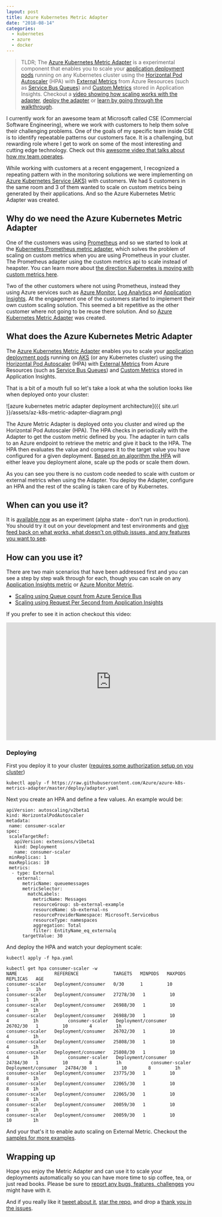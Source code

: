 ```yaml
---
layout: post
title: Azure Kubernetes Metric Adapter
date: "2018-08-14"
categories:
  - kubernetes
  - azure
  - docker
---
```


> TLDR;  The [Azure Kubernetes Metric Adapter](https://github.com/Azure/azure-k8s-metrics-adapter) is a experimental component that enables you to scale your [application deployment pods](https://kubernetes.io/docs/concepts/workloads/controllers/deployment/) running on any Kubernetes cluster using the [Horizontal Pod Autoscaler](https://kubernetes.io/docs/tasks/run-application/horizontal-pod-autoscale/) (HPA) with [External Metrics](#external-metrics) from Azure Resources (such as [Service Bus Queues](https://docs.microsoft.com/en-us/azure/service-bus-messaging/service-bus-dotnet-get-started-with-queues)) and [Custom Metrics](#custom-metrics) stored in Application Insights. Checkout a [video showing how scaling works with the adapter](https://www.youtube.com/watch?v=5pNpzwLLzW4&feature=youtu.be), [deploy the adapter](#deploy) or [learn by going through the walkthrough](samples/servicebus-queue/readme.md).

I currently work for an awesome team at Microsoft called CSE (Commercial Software Engineering), where we work with customers to help them solve their challenging problems.  One of the goals of my specific team inside CSE is to identify repeatable patterns our customers face.  It is a challenging, but rewarding role where I get to work on some of the most interesting and cutting edge technology.  Check out this [awesome video that talks about how my team operates](https://www.youtube.com/watch?v=hkSafeCoXfU&index=2&list=FLwhpLGRGQv1DqAl_bdLX-dQ).

While working with customers at a recent engagement, I recognized a repeating pattern with in the monitoring solutions we were implementing on [Azure Kubernetes Service (AKS)](https://docs.microsoft.com/en-us/azure/aks/) with customers.  We had 5 customers in the same room and 3 of them wanted to scale on custom metrics being generated by their applications. And so the Azure Kubernetes Metric Adapter was created.

## Why do we need the Azure Kubernetes Metric Adapter
One of the customers was using [Prometheus](https://prometheus.io/) and so we started to look at the [Kubernetes Prometheus metric adapter](https://github.com/stefanprodan/k8s-prom-hpa), which solves the problem of scaling on custom metrics when you are using Prometheus in your cluster.  The Prometheus adapter using the custom metrics api to scale instead of heapster.  You can learn more about [the direction Kubernetes is moving with custom metrics here](https://brancz.com/2018/01/05/prometheus-vs-heapster-vs-kubernetes-metrics-apis/).

Two of the other customers where not using Prometheus, instead they using Azure services such as [Azure Monitor](https://docs.microsoft.com/en-us/azure/monitoring-and-diagnostics/monitoring-get-started), [Log Analytics](https://docs.microsoft.com/en-us/azure/log-analytics/) and [Application Insights](https://docs.microsoft.com/en-us/azure/application-insights/).  At the engagement one of the customers started to implement their own custom scaling solution.  This seemed a bit repetitive as the other customer where not going to be reuse there solution.  And so [Azure Kubernetes Metric Adapter](https://github.com/Azure/azure-k8s-metrics-adapter) was created.

## What does the Azure Kubernetes Metric Adapter
 The [Azure Kubernetes Metric Adapter](https://github.com/Azure/azure-k8s-metrics-adapter) enables you to scale your [application deployment pods](https://kubernetes.io/docs/concepts/workloads/controllers/deployment/) running on [AKS](https://docs.microsoft.com/en-us/azure/aks/) (or any Kubernetes cluster) using the [Horizontal Pod Autoscaler](https://kubernetes.io/docs/tasks/run-application/horizontal-pod-autoscale/) (HPA) with [External Metrics](#external-metrics) from Azure Resources (such as [Service Bus Queues](https://docs.microsoft.com/en-us/azure/service-bus-messaging/service-bus-dotnet-get-started-with-queues)) and [Custom Metrics](#custom-metrics) stored in Application Insights. 

 That is a bit of a mouth full so let's take a look at wha the solution looks like when deployed onto your cluster:

![azure kubernetes metric adapter deployment architecture]({{ site.url }}/assets/az-k8s-metric-adapter-diagram.png)

The Azure Metric Adapter is deployed onto you cluster and wired up the Horizontal Pod Autoscaler (HPA).  The HPA checks in periodically with the Adapter to get the custom metric defined by you.  The adapter in turn calls to an Azure endpoint to retrieve the metric and give it back to the HPA.  The HPA then evaluates the value and compares it to the target value you have configured for a given deployment.  [Based on an algorithm the HPA](https://kubernetes.io/docs/tasks/run-application/horizontal-pod-autoscale/#how-does-the-horizontal-pod-autoscaler-work) will either leave you deployment alone, scale up the pods or scale them down.

As you can see you there is no custom code needed to scale with custom or external metrics when using the Adapter.  You deploy the Adapter, configure an HPA and the rest of the scaling is taken care of by Kubernetes.

## When can you use it?
It is [available now](https://github.com/Azure/azure-k8s-metrics-adapter#deploy) as an experiment (alpha state - don't run in production).  You should try it out on your development and test environments and [give feed back on what works, what doesn't on github issues, and any features you want to see](https://github.com/Azure/azure-k8s-metrics-adapter/issues).

## How can you use it?
There are two main scenarios that have been addressed first and you can see a step by step walk through for each, though you can scale on any [Application Insights metric](https://dev.applicationinsights.io/apiexplorer/metrics) or [Azure Monitor Metric](https://docs.microsoft.com/en-us/azure/monitoring-and-diagnostics/monitoring-supported-metrics).

- [Scaling using Queue count from Azure Service Bus](https://github.com/Azure/azure-k8s-metrics-adapter/tree/master/samples/servicebus-queue) 
- [Scaling using Request Per Second from Application Insights](https://github.com/Azure/azure-k8s-metrics-adapter/tree/master/samples/request-per-second)

If you prefer to see it in action checkout this video:

<iframe width="560" height="315" src="https://www.youtube.com/embed/5pNpzwLLzW4?rel=0" frameborder="0" allow="autoplay; encrypted-media" allowfullscreen></iframe>

### Deploying

First you deploy it to your cluster ([requires some authorization setup on you cluster](https://github.com/Azure/azure-k8s-metrics-adapter#azure-setup))

```
kubectl apply -f https://raw.githubusercontent.com/Azure/azure-k8s-metrics-adapter/master/deploy/adapter.yaml
```

Next you create an HPA and define a few values.  An example would be:

```
apiVersion: autoscaling/v2beta1
kind: HorizontalPodAutoscaler
metadata:
 name: consumer-scaler
spec:
 scaleTargetRef:
   apiVersion: extensions/v1beta1
   kind: Deployment
   name: consumer-scaler
 minReplicas: 1
 maxReplicas: 10
 metrics:
  - type: External
    external:
      metricName: queuemessages
      metricSelector:
        matchLabels:
          metricName: Messages
          resourceGroup: sb-external-example
          resourceName: sb-external-ns
          resourceProviderNamespace: Microsoft.Servicebus
          resourceType: namespaces
          aggregation: Total
          filter: EntityName_eq_externalq
      targetValue: 30
```

And deploy the HPA and watch your deployment scale:

```
kubectl apply -f hpa.yaml

kubectl get hpa consumer-scaler -w
NAME              REFERENCE             TARGETS   MINPODS   MAXPODS   REPLICAS   AGE  
consumer-scaler   Deployment/consumer   0/30      1         10        1          1h   
consumer-scaler   Deployment/consumer   27278/30   1         10        1         1h   
consumer-scaler   Deployment/consumer   26988/30   1         10        4         1h   
consumer-scaler   Deployment/consumer   26988/30   1         10        4         1h           consumer-scaler   Deployment/consumer   26702/30   1         10        4         1h           
consumer-scaler   Deployment/consumer   26702/30   1         10        4         1h           
consumer-scaler   Deployment/consumer   25808/30   1         10        4         1h           
consumer-scaler   Deployment/consumer   25808/30   1         10        4         1h           consumer-scaler   Deployment/consumer   24784/30   1         10        8         1h           consumer-scaler   Deployment/consumer   24784/30   1         10        8         1h          
consumer-scaler   Deployment/consumer   23775/30   1         10        8         1h           
consumer-scaler   Deployment/consumer   22065/30   1         10        8         1h           
consumer-scaler   Deployment/consumer   22065/30   1         10        8         1h           
consumer-scaler   Deployment/consumer   20059/30   1         10        8         1h           
consumer-scaler   Deployment/consumer   20059/30   1         10        10        1h
```

And your that's it to enable auto scaling on External Metric. Checkout the [samples for more examples](https://github.com/Azure/azure-k8s-metrics-adapter/tree/master/samples).

## Wrapping up
Hope you enjoy the Metric Adapter and can use it to scale your deployments automatically so you can have more time to sip coffee, tea, or just read books.  Please be sure to [report any bugs, features, challenges](https://github.com/Azure/azure-k8s-metrics-adapter/issues) you might have with it.  

And if you really like it <a href="https://twitter.com/share?ref_src=twsrc%5Etfw" data-text="I started using the #Azure #K8s Metric Adapter to autoscale my kubernetes deployments so I can read more :-) @aspnewilder" data-url="https://github.com/Azure/azure-k8s-metrics-adapter" data-show-count="false">tweet about it</a><script async src="https://platform.twitter.com/widgets.js" charset="utf-8"></script>, [star the repo](https://github.com/Azure/azure-k8s-metrics-adapter), and drop a [thank you in the issues](https://github.com/Azure/azure-k8s-metrics-adapter/issues).







